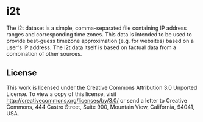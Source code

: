 # i2t

The i2t dataset is a simple, comma-separated file containing IP address ranges and corresponding time zones.  This data is intended to be used to provide best-guess timezone approximation (e.g. for websites) based on a user's IP address.  The i2t data itself is based on factual data from a combination of other sources.

## License

This work is licensed under the Creative Commons Attribution 3.0 Unported License. To view a copy of this license, visit http://creativecommons.org/licenses/by/3.0/ or send a letter to Creative Commons, 444 Castro Street, Suite 900, Mountain View, California, 94041, USA.